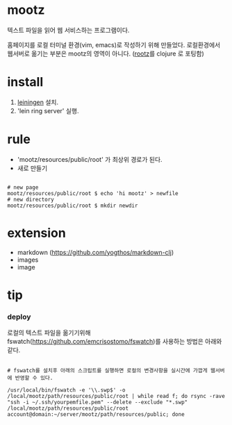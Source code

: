# mootz

텍스트 파일을 읽어 웹 서비스하는 프로그램이다. 

홈페이지를 로컬 터미널 환경(vim, emacs)로 작성하기 위해 만들었다. 로컬환경에서 웹서버로 옮기는 부분은 mootz의 영역이 아니다. ([rootz](https://github.com/snailoff/rootz)를 clojure 로 포팅함)


# install

1. [leiningen](https://leiningen.org) 설치.
2. 'lein ring server' 실행.

# rule

* 'mootz/resources/public/root' 가 최상위 경로가 된다.
* 새로 만들기
<pre><code>
# new page
mootz/resources/public/root $ echo 'hi mootz' > newfile 
# new directory
mootz/resources/public/root $ mkdir newdir
</code></pre>

# extension

* markdown (https://github.com/yogthos/markdown-clj)  
* images
* image

# tip

### deploy
로컬의 텍스트 파일을 옮기기위해 fswatch(https://github.com/emcrisostomo/fswatch)를 사용하는 방법은 아래와 같다.
<pre><code>
# fswatch를 설치후 아래의 스크립트를 실행하면 로컬의 변경사항을 실시간에 가깝게 웹서버에 반영할 수 있다.

/usr/local/bin/fswatch -e '\\.swp$' -o /local/mootz/path/resources/public/root | while read f; do rsync -rave "ssh -i ~/.ssh/yourpemfile.pem" --delete --exclude "*.swp" /local/mootz/path/resources/public/root account@domain:~/server/mootz/path/resources/public; done
</code></pre>







